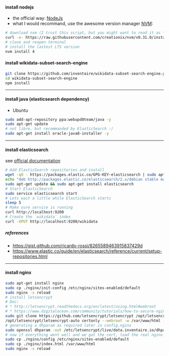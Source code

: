 #### install nodejs
* the official way: [NodeJs](http://nodejs.org/)
* what I would recommand, use the awesome version manager [NVM](https://github.com/creationix/nvm):
```sh
# download nvm (I trust this script, but you might want to read it as *one should never pipe a script to shell*  :p)
curl -o- https://raw.githubusercontent.com/creationix/nvm/v0.31.0/install.sh | bash
# close and reopen terminal
# install the lastest LTS version
nvm install 4
```

#### install wikidata-subset-search-engine
```sh
git clone https://github.com/inventaire/wikidata-subset-search-engine.git
cd wikidata-subset-search-engine
npm install
```

<hr>

#### install java (elasticsearch dependency)
* Ubuntu
```sh
sudo add-apt-repository ppa:webupd8team/java -y
sudo apt-get update
# not libre, but recommanded by ElasticSearch :/
sudo apt-get install oracle-java8-installer -y
```

<hr>

#### install elasticsearch
see [official documentation](https://www.elastic.co/guide/en/elasticsearch/reference/current/setup-repositories.html)
```sh
# Add ElasticSearch repositories and install
wget -qO - https://packages.elastic.co/GPG-KEY-elasticsearch | sudo apt-key add -
echo "deb http://packages.elastic.co/elasticsearch/2.x/debian stable main" | sudo tee -a /etc/apt/sources.list.d/elasticsearch-2.x.list
sudo apt-get update && sudo apt-get install elasticsearch
# Start ElasticSearch
sudo service elasticsearch start
# Lets wait a little while ElasticSearch starts
sleep 5
# Make sure service is running
curl http://localhost:9200
# Create the `wikidata` index
curl -XPUT http://localhost:9200/wikidata
```
##### references
* https://gist.github.com/ricardo-rossi/8265589463915837429d
* https://www.elastic.co/guide/en/elasticsearch/reference/current/setup-repositories.html

<hr>

#### install nginx
```sh
sudo apt-get install nginx
sudo cp ./nginx/init-config /etc/nginx/sites-enabled/default
sudo nginx -s reload
# install letsencrypt
# Doc:
# * http://letsencrypt.readthedocs.org/en/latest/using.html#webroot
# * https://www.digitalocean.com/community/tutorials/how-to-secure-nginx-with-let-s-encrypt-on-ubuntu-16-04
sudo git clone https://github.com/letsencrypt/letsencrypt /opt/letsencrypt
/opt/letsencrypt/letsencrypt-auto certonly --webroot -w /var/www/html -d data.inventaire.io
# generating a dhparam as required later in config.nginx
sudo openssl dhparam -out /etc/letsencrypt/live/data.inventaire.io/dhparams.pem 2048
# now if everything went well and we got the cert, load the real nginx config
sudo cp ./nginx/config /etc/nginx/sites-enabled/default
sudo cp ./nginx/index.html /var/www/html
sudo nginx -s reload
```